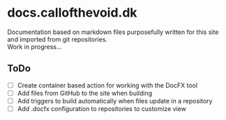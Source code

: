 # docs.callofthevoid.dk
Documentation based on markdown files purposefully written for this site and imported from git repositories.  
Work in progress...
## ToDo
- [ ] Create container based action for working with the DocFX tool
- [ ] Add files from GitHub to the site when building
- [ ] Add triggers to build automatically when files update in a repository
- [ ] Add .docfx configuration to repositories to customize view